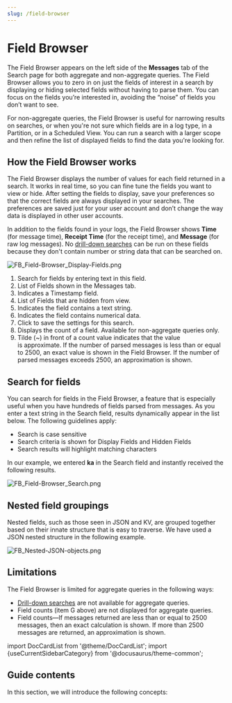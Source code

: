 ```yaml
---
slug: /field-browser
---
```


# Field Browser

The Field Browser appears on the left side of the **Messages** tab of the Search page for both aggregate and non-aggregate queries. The Field Browser allows you to zero in on just the fields of interest in a search by displaying or hiding selected fields without having to parse them. You can focus on the fields you’re interested in, avoiding the “noise” of fields you don’t want to see.

For non-aggregate queries, the Field Browser is useful for narrowing results on searches, or when you're not sure which fields are in a log type, in a Partition, or in a Scheduled View. You can run a search with a larger scope and then refine the list of displayed fields to find the data you're looking for.

## How the Field Browser works

The Field Browser displays the number of values for each field returned in a search. It works in real time, so you can fine tune the fields you want to view or hide. After setting the fields to display, save your preferences so that the correct fields are always displayed in your searches. The preferences are saved just for your user account and don’t change the way data is displayed in other user accounts.

In addition to the fields found in your logs, the Field Browser shows **Time** (for message time), **Receipt Time** (for the receipt time), and **Message** (for raw log messages). No [drill-down searches](search-field-browser.md) can be run on these fields because they don't contain number or string data that can be searched on.

![FB_Field-Browser_Display-Fields.png](/img/search/get-started-search/search-page/FB-Field-Browser-Display-Fields.png)

1. Search for fields by entering text in this field.
1. List of Fields shown in the Messages tab.
1. Indicates a Timestamp field.
1. List of Fields that are hidden from view.
1. Indicates the field contains a text string.
1. Indicates the field contains numerical data.
1. Click to save the settings for this search.
1. Displays the count of a field. Available for non-aggregate queries only.
1. Tilde (\~) in front of a count value indicates that the value is approximate. If the number of parsed messages is less than or equal to 2500, an exact value is shown in the Field Browser. If the number of parsed messages exceeds 2500, an approximation is shown.

## Search for fields

You can search for fields in the Field Browser, a feature that is especially useful when you have hundreds of fields parsed from messages. As you enter a text string in the Search field, results dynamically appear in the list below. The following guidelines apply:

* Search is case sensitive
* Search criteria is shown for Display Fields and Hidden Fields
* Search results will highlight matching characters

In our example, we entered **ka** in the Search field and instantly received the following results.

![FB_Field-Browser_Search.png](/img/search/get-started-search/search-page/FB-Field-Browser-Search.png)

## Nested field groupings

Nested fields, such as those seen in JSON and KV, are grouped together based on their innate structure that is easy to traverse. We have used a JSON nested structure in the following example.

![FB_Nested-JSON-objects.png](/img/search/get-started-search/search-page/FB-Nested-JSON-objects.png)

## Limitations

The Field Browser is limited for aggregate queries in the following ways:

* [Drill-down searches](search-field-browser.md) are not available for aggregate queries.
* Field counts (item G above) are not displayed for aggregate queries. 
* Field counts—If messages returned are less than or equal to 2500 messages, then an exact calculation is shown. If more than 2500 messages are returned, an approximation is shown.

import DocCardList from '@theme/DocCardList';
import {useCurrentSidebarCategory} from '@docusaurus/theme-common';

## Guide contents

In this section, we will introduce the following concepts:

<DocCardList items={useCurrentSidebarCategory().items}/>